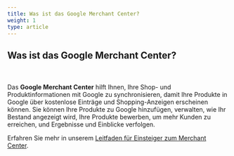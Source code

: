 ```yaml
---
title: Was ist das Google Merchant Center? 
weight: 1
type: article
---
```


## Was ist das Google Merchant Center? 
<br></br>
Das **Google Merchant Center** hilft Ihnen, Ihre Shop- und Produktinformationen mit Google zu synchronisieren, damit Ihre Produkte in Google über kostenlose Einträge und Shopping-Anzeigen erscheinen können. Sie können Ihre Produkte zu Google hinzufügen, verwalten, wie Ihr Bestand angezeigt wird, Ihre Produkte bewerben, um mehr Kunden zu erreichen, und Ergebnisse und Einblicke verfolgen.

Erfahren Sie mehr in unserem [Leitfaden für Einsteiger zum Merchant Center](https://support.google.com/merchants/answer/188924?ref_topic=3163841&hl=de).

